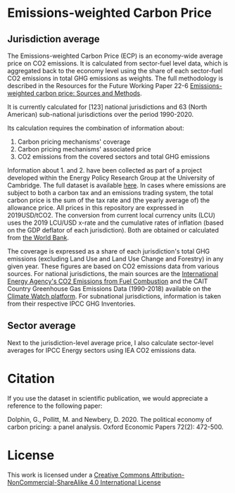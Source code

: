 # Emissions-weighted Carbon Price
 
## Jurisdiction average

The Emissions-weighted Carbon Price (ECP) is an economy-wide average price on CO2 emissions. It is calculated from sector-fuel level data, which is aggregated back to the economy level using the share of each sector-fuel CO2 emissions in total GHG emissions as weights. The full methodology is described in the Resources for the Future Working Paper 22-6 [Emissions-weighted carbon price: Sources and Methods](https://www.rff.org/publications/working-papers/emissions-weighted-carbon-price-sources-and-methods/).

It is currently calculated for [123] national jurisdictions and 63 (North American) sub-national jurisdictions over the period 1990-2020.

Its calculation requires the combination of information about:
 1. Carbon pricing mechanisms' coverage
 2. Carbon pricing mechanisms' associated price
 3. CO2 emissions from the covered sectors and total GHG emissions

Information about 1. and 2. have been collected as part of a project developed within the Energy Policy Research Group at the University of Cambridge. The full dataset is available [here](https://github.com/gd1989/WorldCarbonPricingDatabase). In cases where emissions are subject to both a carbon tax and an emissions trading system, the total carbon price is the sum of the tax rate and (the yearly average of) the allowance price. All prices in this repository are expressed in 2019USD/tCO2. The conversion from current local currency units (LCU) uses the 2019 LCU/USD x-rate and the cumulative rates of inflation (based on the GDP deflator of each jurisdiction). Both are obtained or calculated from [the World Bank](https://databank.worldbank.org/reports.aspx?source=World-Development-Indicators).

The coverage is expressed as a share of each jurisdiction's total GHG emissions (excluding Land Use and Land Use Change and Forestry) in any given year. These  figures are based on CO2 emissions data from various sources. For national jurisdictions, the main sources are the [International Energy Agency's CO2 Emissions from Fuel Combustion](https://www.iea.org/reports/co2-emissions-from-fuel-combustion-overview) and the CAIT Country Greenhouse Gas Emissions Data (1990-2018) available on the [Climate Watch platform](https://www.climatewatchdata.org/ghg-emissions). For subnational jurisdictions, information is taken from their respective IPCC GHG Inventories.

## Sector average

Next to the jurisdiction-level average price, I also calculate sector-level averages for IPCC Energy sectors using IEA CO2 emissions data.

# Citation

If you use the dataset in scientific publication, we would appreciate a reference to the following paper:

Dolphin, G., Pollitt, M. and Newbery, D. 2020. The political economy of carbon pricing: a panel analysis. Oxford Economic Papers 72(2): 472-500.

# License

This work is licensed under a [Creative Commons Attribution-NonCommercial-ShareAlike 4.0 International License](http://creativecommons.org/licenses/by-nc-sa/4.0/)

